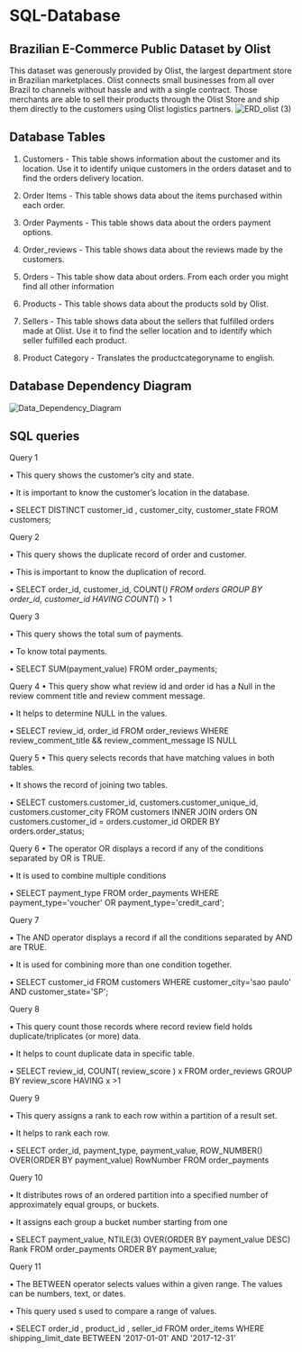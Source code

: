 # SQL-Database
## Brazilian E-Commerce Public Dataset by Olist

This dataset was generously provided by Olist, the largest department store in Brazilian marketplaces. Olist connects small businesses from all over Brazil to channels without hassle and with a single contract. Those merchants are able to sell their products through the Olist Store and ship them directly to the customers using Olist logistics partners.
![ERD_olist (3)](https://user-images.githubusercontent.com/72763859/103566665-5b46ef80-4efd-11eb-96a1-5733fa3b799e.png)

## Database Tables
1. Customers - This table shows information about the customer and its location. Use it to identify unique customers in the orders dataset and to find the orders delivery location.

2. Order Items - This table shows data about the items purchased within each order.

3. Order Payments - This table shows data about the orders payment options.

4. Order_reviews - This table shows data about the reviews made by the customers.

5. Orders - This table show data about orders. From each order you might find all other information

6. Products - This table shows data about the products sold by Olist.

7. Sellers - This table shows data about the sellers that fulfilled orders made at Olist. Use it to find the seller location and to identify which seller fulfilled each product.

8. Product Category - Translates the productcategoryname to english.

##  Database Dependency Diagram
![Data_Dependency_Diagram](https://user-images.githubusercontent.com/72763859/103567371-a6adcd80-4efe-11eb-9c25-26ba93d8e239.png)

## SQL queries

Query 1

 •	This query shows the customer’s city and state.
 
 •	It is important to know the customer’s location in the database.
 
 • SELECT DISTINCT customer_id , customer_city, customer_state
   FROM customers;


Query 2

•	This query shows the duplicate record of order and customer.

•	This is important to know the duplication of record.

•	SELECT
    order_id, customer_id, COUNT(*)
FROM
    orders
GROUP BY
    order_id, customer_id
HAVING 
    COUNT(*) > 1

Query 3 

•	This query shows the total sum of payments.

•	To know total payments.

• SELECT SUM(payment_value)
  FROM order_payments;

Query 4
•	This query show what review id and order id has a Null in the review comment title and review comment message.

•	It helps to determine NULL in the values.

•	SELECT review_id, order_id
  FROM order_reviews
  WHERE review_comment_title && review_comment_message IS NULL
  
  Query 5
•	This query selects records that have matching values in both tables.

•	It shows the record of joining two tables.

•	SELECT customers.customer_id, customers.customer_unique_id, customers.customer_city
FROM customers
INNER JOIN orders ON customers.customer_id = orders.customer_id
ORDER BY orders.order_status;

Query 6
•	The operator OR displays a record if any of the conditions separated by OR is TRUE.

•	It is used to combine multiple conditions

•	SELECT payment_type
 FROM order_payments
 WHERE payment_type='voucher' OR payment_type='credit_card';
 
 Query 7
 
•	The AND operator displays a record if all the conditions separated by AND are TRUE.

•	It is used for combining more than one condition together.

•	SELECT customer_id
FROM customers
WHERE customer_city='sao paulo' AND customer_state='SP';

Query 8

•	This query count those records where record review field holds duplicate/triplicates (or more) data.

•	It helps to count duplicate data in specific table. 

•	SELECT review_id, COUNT( review_score ) x
 FROM order_reviews
 GROUP BY review_score
 HAVING x >1
 
 Query 9
 
 •	This query assigns a rank to each row within a partition of a result set.
 
 •	It helps to rank each row.
 
 •	SELECT order_id,
       payment_type,
       payment_value,
       ROW_NUMBER() OVER(ORDER BY payment_value)
       RowNumber
       FROM order_payments

  Query 10
  
•	It distributes rows of an ordered partition into a specified number of approximately equal groups, or buckets.

•	It assigns each group a bucket number starting from one

•	SELECT payment_value, 
       NTILE(3) OVER(ORDER BY payment_value DESC) Rank
       FROM order_payments
       ORDER BY payment_value;

 Query 11
 
 •	The BETWEEN operator selects values within a given range. The values can be numbers, text, or dates.

 •	This query used s used to compare a range of values.
 
 •	SELECT order_id , product_id , seller_id
FROM order_items
WHERE shipping_limit_date BETWEEN '2017-01-01' AND '2017-12-31'










